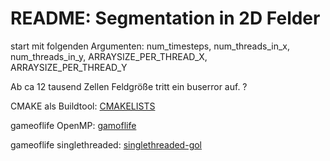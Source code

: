 # README: Segmentation in 2D Felder

start mit folgenden Argumenten:
num_timesteps, num_threads_in_x, num_threads_in_y, ARRAYSIZE_PER_THREAD_X, ARRAYSIZE_PER_THREAD_Y

Ab ca 12 tausend Zellen Feldgröße tritt ein buserror auf. ?

CMAKE als Buildtool: [CMAKELISTS](./CMakeLists.txt)

gameoflife OpenMP: [gamoflife](./gameoflife.c)

gameoflife singlethreaded: [singlethreaded-gol](./gameoflife-old.c)